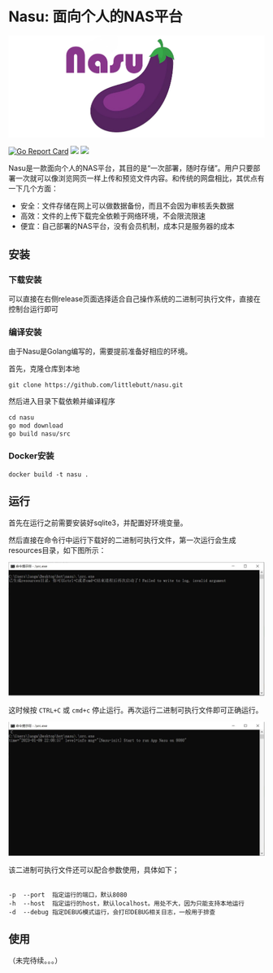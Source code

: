 # Nasu: 面向个人的NAS平台

![Logo](./docs/imgs/logo.jpg) </div>

[![Go Report Card](https://goreportcard.com/badge/github.com/littlebutt/nasu)](https://goreportcard.com/report/github.com/littlebutt/nasu) ![](https://img.shields.io/github/license/littlebutt/nasu) ![](https://img.shields.io/github/go-mod/go-version/littlebutt/nasu)

Nasu是一款面向个人的NAS平台，其目的是“一次部署，随时存储”。用户只要部署一次就可以像浏览网页一样上传和预览文件内容。和传统的网盘相比，其优点有一下几个方面：

- 安全：文件存储在网上可以做数据备份，而且不会因为审核丢失数据
- 高效：文件的上传下载完全依赖于网络环境，不会限流限速
- 便宜：自己部署的NAS平台，没有会员机制，成本只是服务器的成本

## 安装

### 下载安装

可以直接在右侧release页面选择适合自己操作系统的二进制可执行文件，直接在控制台运行即可

### 编译安装

由于Nasu是Golang编写的，需要提前准备好相应的环境。

首先，克隆仓库到本地

```shell
git clone https://github.com/littlebutt/nasu.git
```

然后进入目录下载依赖并编译程序

```shell
cd nasu
go mod download
go build nasu/src
```

### Docker安装

```shell
docker build -t nasu .
```

## 运行

首先在运行之前需要安装好sqlite3，并配置好环境变量。

然后直接在命令行中运行下载好的二进制可执行文件，第一次运行会生成resources目录，如下图所示：

![installation1](./docs/imgs/installation1.jpg)

这时候按 `CTRL+C` 或 `cmd+c` 停止运行。再次运行二进制可执行文件即可正确运行。

![installation2](./docs/imgs/installation2.jpg)

该二进制可执行文件还可以配合参数使用，具体如下；

```text

-p  --port  指定运行的端口，默认8080
-h  --host  指定运行的host，默认localhost。用处不大，因为只能支持本地运行
-d  --debug 指定DEBUG模式运行，会打印DEBUG相关日志，一般用于排查  
```

## 使用

（未完待续。。。）


